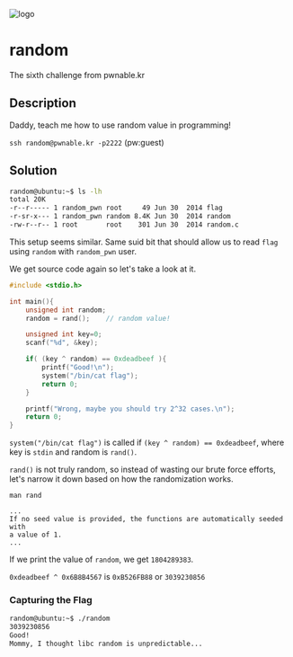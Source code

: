 ![logo](http://www.pwnable.kr/img/random.png)

# random
The sixth challenge from pwnable.kr

## Description
Daddy, teach me how to use random value in programming!

`ssh random@pwnable.kr -p2222` (pw:guest)

## Solution
```sh
random@ubuntu:~$ ls -lh
total 20K
-r--r----- 1 random_pwn root     49 Jun 30  2014 flag
-r-sr-x--- 1 random_pwn random 8.4K Jun 30  2014 random
-rw-r--r-- 1 root       root    301 Jun 30  2014 random.c
```

This setup seems similar. Same suid bit that should allow us to read `flag` using `random` with `random_pwn` user.

We get source code again so let's take a look at it.

```c
#include <stdio.h>

int main(){
	unsigned int random;
	random = rand();	// random value!

	unsigned int key=0;
	scanf("%d", &key);

	if( (key ^ random) == 0xdeadbeef ){
		printf("Good!\n");
		system("/bin/cat flag");
		return 0;
	}

	printf("Wrong, maybe you should try 2^32 cases.\n");
	return 0;
}
```

`system("/bin/cat flag")` is called if `(key ^ random) == 0xdeadbeef`, where key is `stdin` and random is `rand()`.

`rand()` is not truly random, so instead of wasting our brute force efforts, let's narrow it down based on how the randomization works.

`man rand`

```
...
If no seed value is provided, the functions are automatically seeded with
a value of 1.
...
```

If we print the value of `random`, we get `1804289383`.

`0xdeadbeef ^ 0x6B8B4567` is `0xB526FB88` or `3039230856`

### Capturing the Flag

```sh
random@ubuntu:~$ ./random
3039230856
Good!
Mommy, I thought libc random is unpredictable...
```
